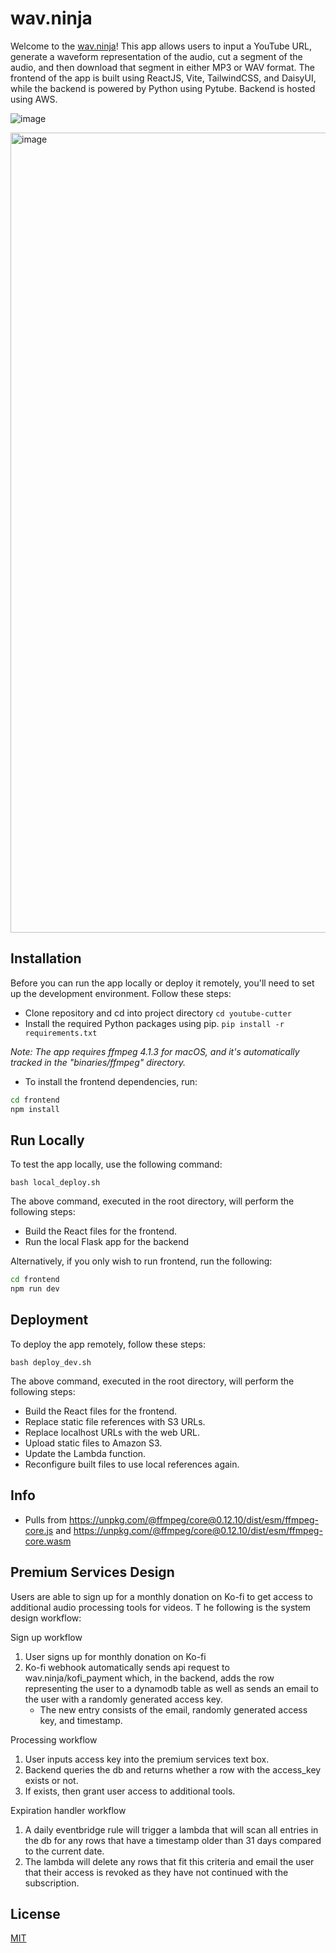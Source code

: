 # wav.ninja

Welcome to the [wav.ninja](https://wav.ninja)! This app allows users to input a YouTube URL, generate a waveform representation of the audio, cut a segment of the audio, and then download that segment in either MP3 or WAV format. The frontend of the app is built using ReactJS, Vite, TailwindCSS, and DaisyUI, while the backend is powered by Python using Pytube. Backend is hosted using AWS.


![image](https://github.com/chang432/youtube-cutter/assets/88285952/eb617cf4-5ad7-4da0-b375-bc39421af4a9)

<img width="1280" alt="image" src="https://github.com/chang432/youtube-cutter/assets/88285952/bb1b7300-d216-4fb2-93b4-955c3460fa4a">

## Installation

Before you can run the app locally or deploy it remotely, you'll need to set up the development environment. Follow these steps:

- Clone repository and cd into project directory 
`cd youtube-cutter`
- Install the required Python packages using pip.
`pip install -r requirements.txt`

*Note: The app requires ffmpeg 4.1.3 for macOS, and it's automatically tracked in the "binaries/ffmpeg" directory.*

- To install the frontend dependencies, run:
```bash
cd frontend
npm install
```


## Run Locally

To test the app locally, use the following command:

`bash local_deploy.sh`

The above command, executed in the root directory, will perform the following steps:

- Build the React files for the frontend.
- Run the local Flask app for the backend

Alternatively, if you only wish to run frontend, run the following:
```bash
cd frontend
npm run dev
```




## Deployment

To deploy the app remotely, follow these steps:

`bash deploy_dev.sh`

The above command, executed in the root directory, will perform the following steps:

- Build the React files for the frontend.
- Replace static file references with S3 URLs.
- Replace localhost URLs with the web URL.
- Upload static files to Amazon S3.
- Update the Lambda function.
- Reconfigure built files to use local references again.

## Info
- Pulls from https://unpkg.com/@ffmpeg/core@0.12.10/dist/esm/ffmpeg-core.js and https://unpkg.com/@ffmpeg/core@0.12.10/dist/esm/ffmpeg-core.wasm


## Premium Services Design 
Users are able to sign up for a monthly donation on Ko-fi to get access to additional audio processing tools for videos. T
he following is the system design workflow:

Sign up workflow
1. User signs up for monthly donation on Ko-fi
2. Ko-fi webhook automatically sends api request to wav.ninja/kofi_payment which, in the backend, adds the row representing the user to a dynamodb table as well as sends an email to the user with a randomly generated access key.
    - The new entry consists of the email, randomly generated access key, and timestamp.

Processing workflow
1. User inputs access key into the premium services text box.
2. Backend queries the db and returns whether a row with the access_key exists or not.
3. If exists, then grant user access to additional tools.

Expiration handler workflow
1. A daily eventbridge rule will trigger a lambda that will scan all entries in the db for any rows that have a timestamp older than 31 days compared to the current date.
2. The lambda will delete any rows that fit this criteria and email the user that their access is revoked as they have not continued with the subscription.

## License

[MIT](https://choosealicense.com/licenses/mit/)


